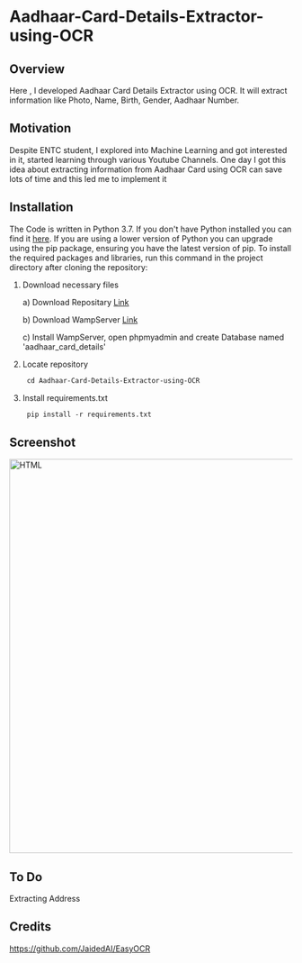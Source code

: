 # Aadhaar-Card-Details-Extractor-using-OCR

## Overview
Here , I developed Aadhaar Card Details Extractor using OCR. It will extract information like Photo, Name, Birth, Gender, Aadhaar Number.

## Motivation
Despite ENTC student, I explored into Machine Learning and got interested in it, started learning through various Youtube Channels.
One day I got this idea about extracting information from Aadhaar Card using OCR can save lots of time and this led me to implement it 

## Installation
The Code is written in Python 3.7. If you don't have Python installed you can find it [here](https://www.python.org/downloads/). If you are using a lower version of Python you can upgrade using the pip package, ensuring you have the latest version of pip. To install the required packages and libraries, run this command in the project directory after cloning the repository:

1. Download necessary files

   a) Download Repositary [Link](https://github.com/nileshchilka1/Aadhaar-Card-Details-Extractor-using-OCR/archive/master.zip)

   b) Download WampServer [Link](https://excellmedia.dl.sourceforge.net/project/wampserver/WampServer%203/WampServer%203.0.0/wampserver3.2.0_x64.exe)
   
   c) Install WampServer, open phpmyadmin and create Database named 'aadhaar_card_details'


2. Locate repository

    ```markdown
     cd Aadhaar-Card-Details-Extractor-using-OCR
    ```

3. Install requirements.txt
         
   ```markdown
    pip install -r requirements.txt
   ```
## Screenshot
   
   <img src = "https://github.com/nileshchilka1/Aadhaar-Card-Details-Extractor-using-OCR/blob/master/Screenshot.PNG"
         alt = "HTML" height = "700" width = "1100" />

## To Do
Extracting Address
         
## Credits 
https://github.com/JaidedAI/EasyOCR
